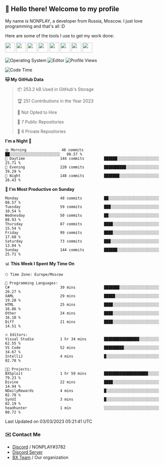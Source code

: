 ## :wave: Hello there! Welcome to my profile

My name is NONPLAY, a developer from Russia, Moscow. I just love programming and that's all :D

Here are some of the tools I use to get my work done:

<kbd><img height="32" src="https://img.icons8.com/color/2x/visual-studio-code-2019.png"></kbd>
<kbd><img height="32" src="https://img.icons8.com/color/2x/linux.png"></kbd>
<kbd><img height="32" src="https://img.icons8.com/fluent/2x/console.png"></kbd>
<kbd><img height="32" src="https://img.icons8.com/color/2x/open-source.png"></kbd>
<kbd><img height="32" src="https://img.icons8.com/color/2x/git.png"></kbd>
<kbd><img height="32" src="https://img.icons8.com/color/2x/nginx.png"></kbd>
<a href="?#gh-light-mode-only"><kbd><img height="32" src="https://img.icons8.com/metro/2x/mysql.png"></kbd></a>
<a href="?#gh-dark-mode-only"><kbd><img height="32" src="https://img.icons8.com/FFFFFF/metro/2x/mysql.png"></kbd></a>

![Operating System](https://img.shields.io/badge/OS-Windows%2010%20Pro-informational?style=for-the-badge&logo=Windows&logoColor=white&color=007ec6)
![Editor](https://img.shields.io/badge/Editor-VS%20Code-informational?style=for-the-badge&logo=Visual%20Studio%20Code&logoColor=white&color=007ec6)
![Profile Views](https://komarev.com/ghpvc/?username=NONPLAYT&color=blue&style=for-the-badge)

<!--START_SECTION:waka-->
![Code Time](http://img.shields.io/badge/Code%20Time-77%20hrs%2043%20mins-blue)

**🐱 My GitHub Data** 

> 📦 253.2 kB Used in GitHub's Storage 
 > 
> 🏆 251 Contributions in the Year 2023
 > 
> 🚫 Not Opted to Hire
 > 
> 📜 7 Public Repositories 
 > 
> 🔑 6 Private Repositories 
 > 
**I'm a Night 🦉** 

```text
🌞 Morning                48 commits          ██░░░░░░░░░░░░░░░░░░░░░░░   08.57 % 
🌆 Daytime                144 commits         ██████░░░░░░░░░░░░░░░░░░░   25.71 % 
🌃 Evening                220 commits         ██████████░░░░░░░░░░░░░░░   39.29 % 
🌙 Night                  148 commits         ███████░░░░░░░░░░░░░░░░░░   26.43 % 
```
📅 **I'm Most Productive on Sunday** 

```text
Monday                   48 commits          ██░░░░░░░░░░░░░░░░░░░░░░░   08.57 % 
Tuesday                  59 commits          ███░░░░░░░░░░░░░░░░░░░░░░   10.54 % 
Wednesday                50 commits          ██░░░░░░░░░░░░░░░░░░░░░░░   08.93 % 
Thursday                 87 commits          ████░░░░░░░░░░░░░░░░░░░░░   15.54 % 
Friday                   99 commits          ████░░░░░░░░░░░░░░░░░░░░░   17.68 % 
Saturday                 73 commits          ███░░░░░░░░░░░░░░░░░░░░░░   13.04 % 
Sunday                   144 commits         ██████░░░░░░░░░░░░░░░░░░░   25.71 % 
```


📊 **This Week I Spent My Time On** 

```text
🕑︎ Time Zone: Europe/Moscow

💬 Programming Languages: 
C#                       39 mins             ███████░░░░░░░░░░░░░░░░░░   26.27 % 
XAML                     29 mins             █████░░░░░░░░░░░░░░░░░░░░   19.28 % 
HTML                     25 mins             ████░░░░░░░░░░░░░░░░░░░░░   16.86 % 
Other                    24 mins             ████░░░░░░░░░░░░░░░░░░░░░   16.10 % 
Diff                     21 mins             ████░░░░░░░░░░░░░░░░░░░░░   14.51 % 

🔥 Editors: 
Visual Studio            1 hr 34 mins        ████████████████░░░░░░░░░   62.55 % 
VS Code                  52 mins             █████████░░░░░░░░░░░░░░░░   34.67 % 
IntelliJ                 4 mins              █░░░░░░░░░░░░░░░░░░░░░░░░   02.78 % 

🐱‍💻 Projects: 
BXSploit                 1 hr 59 mins        ████████████████████░░░░░   79.23 % 
Divine                   22 mins             ████░░░░░░░░░░░░░░░░░░░░░   14.94 % 
NDailyRewards            4 mins              █░░░░░░░░░░░░░░░░░░░░░░░░   02.78 % 
SynUI                    3 mins              █░░░░░░░░░░░░░░░░░░░░░░░░   02.19 % 
headhunter               1 min               ░░░░░░░░░░░░░░░░░░░░░░░░░   00.72 % 
```


 Last Updated on 03/03/2023 05:21:41 UTC
<!--END_SECTION:waka-->

### ✉️ Contact Me

- [Discord](https://discord.com/users/597087584090587177) / NONPLAY#3782
- [Discord Server](https://discord.gg/p7cxhw7E2M)
- [BX Team](https://github.com/BX-Team) / Our organization
